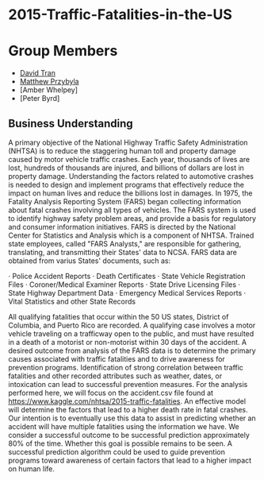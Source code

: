 # 2015-Traffic-Fatalities-in-the-US

# <a name="team-members"></a> Group Members 
* [David Tran](https://github.com/davidtran20)
* [Matthew Przybyla](https://github.com/mprzybyla123)
* [Amber Whelpey] 
* [Peter Byrd]

## Business Understanding 

A primary objective of the National Highway Traffic Safety Administration (NHTSA) is to reduce the staggering human toll and property damage caused by motor vehicle traffic crashes. Each year, thousands of lives are lost, hundreds of thousands are injured, and billions of dollars are lost in property damage. Understanding the factors related to automotive crashes is needed to design and implement programs that effectively reduce the impact on human lives and reduce the billions lost in damages.
In 1975, the Fatality Analysis Reporting System (FARS) began collecting information about fatal crashes involving all types of vehicles. The FARS system is used to identify highway safety problem areas, and provide a basis for regulatory and consumer information initiatives.
FARS is directed by the National Center for Statistics and Analysis which is a component of NHTSA. Trained state employees, called "FARS Analysts," are responsible for gathering, translating, and transmitting their States' data to NCSA. FARS data are obtained from varius States' documents, such as:

· Police Accident Reports
· Death Certificates
· State Vehicle Registration Files
· Coroner/Medical Examiner Reports
· State Drive Licensing Files
· State Highway Department Data
· Emergency Medical Services Reports
· Vital Statistics and other State Records

All qualifying fatalities that occur within the 50 US states, District of Columbia, and Puerto Rico are recorded. A qualifying case involves a motor vehicle traveling on a trafficway open to the public, and must have resulted in a death of a motorist or non-motorist within 30 days of the accident.
A desired outcome from analysis of the FARS data is to determine the primary causes associated with traffic fatalities and to drive awareness for prevention programs. Identification of strong correlation between traffic fatalities and other recorded attributes such as weather, dates, or intoxication can lead to successful prevention measures.
For the analysis performed here, we will focus on the accident.csv file found at https://www.kaggle.com/nhtsa/2015-traffic-fatalities. An effective model will determine the factors that lead to a higher death rate in fatal crashes. Our intention is to eventually use this data to assist in predicting whether an accident will have multiple fatalities using the information we have. We consider a successful outcome to be successful prediction approximately 80% of the time. Whether this goal is possible remains to be seen.
A successful prediction algorithm could be used to guide prevention programs toward awareness of certain factors that lead to a higher impact on human life.
